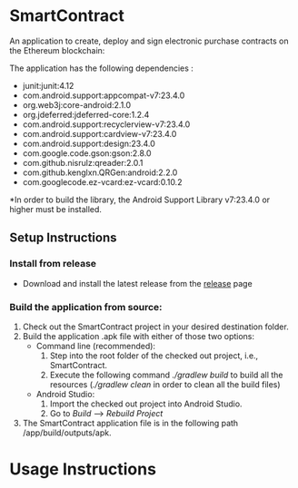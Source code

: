 # SmartContract

An application to create, deploy and sign electronic purchase contracts on the Ethereum blockchain:

The application has the following dependencies :
* junit:junit:4.12
* com.android.support:appcompat-v7:23.4.0
* org.web3j:core-android:2.1.0
* org.jdeferred:jdeferred-core:1.2.4
* com.android.support:recyclerview-v7:23.4.0
* com.android.support:cardview-v7:23.4.0
* com.android.support:design:23.4.0
* com.google.code.gson:gson:2.8.0
* com.github.nisrulz:qreader:2.0.1
* com.github.kenglxn.QRGen:android:2.2.0
* com.googlecode.ez-vcard:ez-vcard:0.10.2

\*In order to build the library, the Android Support Library v7:23.4.0 or higher must be installed.

## Setup Instructions

### Install from release

* Download and install the latest release from the [release](.../releases) page 

### Build the application from source:

1. Check out the SmartContract project in your desired destination folder.
2. Build the application .apk file with either of those two options:
   * Command line (recommended):
     1. Step into the root folder of the checked out project, i.e., SmartContract.
     2. Execute the following command *./gradlew build* to build all the resources (*./gradlew clean* in order to clean all the build files)
   * Android Studio:
     1. Import the checked out project into Android Studio.
     2. Go to *Build* --> *Rebuild Project*
3. The SmartContract application file is in the following path /app/build/outputs/apk.

# Usage Instructions
